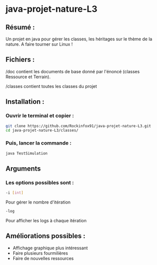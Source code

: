 # java-projet-nature-L3
## Résumé :
Un projet en java pour gérer les classes, les héritages sur le thème de la nature.
A faire tourner sur Linux !

## Fichiers :
/doc contient les documents de base donné par l'énoncé (classes Ressource et Terrain).

/classes contient toutes les classes du projet

## Installation : 

### Ouvrir le terminal et copier :

```sh
git clone https://github.com/Rockinfox91/java-projet-nature-L3.git
cd java-projet-nature-L3/classes/
```

### Puis, lancer la commande :
```sh
java TestSimulation
```

## Arguments
### Les options possibles sont :
```sh
-i [int]
```
Pour gérer le nombre d'itération

```sh
-log
```
Pour afficher les logs à chaque itération

## Améliorations possibles :

- Affichage graphique plus intéressant
- Faire plusieurs fourmilières
- Faire de nouvelles ressources
